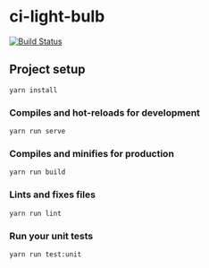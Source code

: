 # ci-light-bulb

[![Build Status](https://travis-ci.org/screendriver/ci-light-bulb.svg?branch=master)](https://travis-ci.org/screendriver/ci-light-bulb)

## Project setup

```
yarn install
```

### Compiles and hot-reloads for development

```
yarn run serve
```

### Compiles and minifies for production

```
yarn run build
```

### Lints and fixes files

```
yarn run lint
```

### Run your unit tests

```
yarn run test:unit
```
